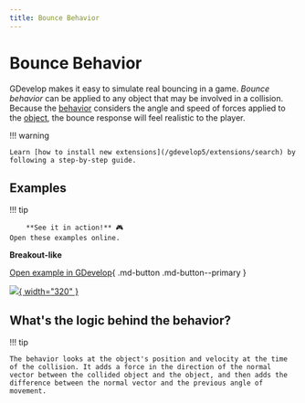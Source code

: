 ```yaml
---
title: Bounce Behavior
---
```

# Bounce Behavior

GDevelop makes it easy to simulate real bouncing in a game. _Bounce behavior_ can be applied to any object that may be involved in a collision. Because the [behavior](/gdevelop5/behaviors) considers the angle and speed of forces applied to the [object](/gdevelop5/objects), the bounce response will feel realistic to the player.

!!! warning

    Learn [how to install new extensions](/gdevelop5/extensions/search) by following a step-by-step guide.

## Examples

!!! tip

        **See it in action!** 🎮
    Open these examples online.

**Breakout-like**

[Open example in GDevelop](https://editor.gdevelop.io/?project=example://breakout){ .md-button .md-button--primary }

[![](/gdevelop5/tutorials/breakout-screenshot.png){ width="320" }](https://editor.gdevelop.io/?project=example://breakout)


## What's the logic behind the behavior?

!!! tip


    The behavior looks at the object's position and velocity at the time of the collision. It adds a force in the direction of the normal vector between the collided object and the object, and then adds the difference between the normal vector and the previous angle of movement.
